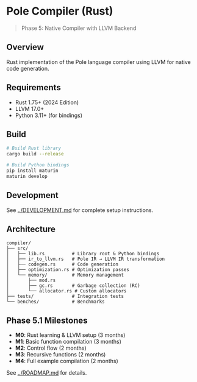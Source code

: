 # Pole Compiler (Rust)

> Phase 5: Native Compiler with LLVM Backend

## Overview

Rust implementation of the Pole language compiler using LLVM for native code generation.

## Requirements

- Rust 1.75+ (2024 Edition)
- LLVM 17.0+
- Python 3.11+ (for bindings)

## Build

```bash
# Build Rust library
cargo build --release

# Build Python bindings
pip install maturin
maturin develop
```

## Development

See [../DEVELOPMENT.md](../DEVELOPMENT.md) for complete setup instructions.

## Architecture

```
compiler/
├── src/
│   ├── lib.rs          # Library root & Python bindings
│   ├── ir_to_llvm.rs   # Pole IR → LLVM IR transformation
│   ├── codegen.rs      # Code generation
│   ├── optimization.rs # Optimization passes
│   └── memory/         # Memory management
│       ├── mod.rs
│       ├── gc.rs       # Garbage collection (RC)
│       └── allocator.rs # Custom allocators
├── tests/              # Integration tests
└── benches/            # Benchmarks
```

## Phase 5.1 Milestones

- **M0**: Rust learning & LLVM setup (3 months)
- **M1**: Basic function compilation (3 months)
- **M2**: Control flow (2 months)
- **M3**: Recursive functions (2 months)
- **M4**: Full example compilation (2 months)

See [../ROADMAP.md](../ROADMAP.md) for details.
